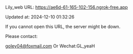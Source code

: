 Lily_web URL: https://ae6d-61-165-102-156.ngrok-free.app

Updated at: 2024-12-10 01:32:26

If you cannot open this URL, the server might be down.

Please contact: 

goley04@foxmail.com Or Wechat:GL_yeaH